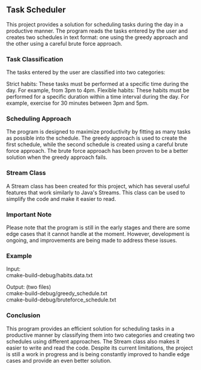 ## Task Scheduler

This project provides a solution for scheduling tasks during the day in a productive manner. The program reads the tasks entered by the user and creates two schedules in text format: one using the greedy approach and the other using a careful brute force approach.

### Task Classification

The tasks entered by the user are classified into two categories:

Strict habits: These tasks must be performed at a specific time during the day. For example, from 3pm to 4pm.
Flexible habits: These habits must be performed for a specific duration within a time interval during the day. For example, exercise for 30 minutes between 3pm and 5pm.
### Scheduling Approach

The program is designed to maximize productivity by fitting as many tasks as possible into the schedule. The greedy approach is used to create the first schedule, while the second schedule is created using a careful brute force approach. The brute force approach has been proven to be a better solution when the greedy approach fails.

### Stream Class

A Stream class has been created for this project, which has several useful features that work similarly to Java's Streams. This class can be used to simplify the code and make it easier to read.

### Important Note

Please note that the program is still in the early stages and there are some edge cases that it cannot handle at the moment. However, development is ongoing, and improvements are being made to address these issues.

### Example
Input:
<br>cmake-build-debug/habits.data.txt

Output: (two files)
<br>cmake-build-debug/greedy_schedule.txt
<br>cmake-build-debug/bruteforce_schedule.txt

### Conclusion

This program provides an efficient solution for scheduling tasks in a productive manner by classifying them into two categories and creating two schedules using different approaches. The Stream class also makes it easier to write and read the code. Despite its current limitations, the project is still a work in progress and is being constantly improved to handle edge cases and provide an even better solution.
